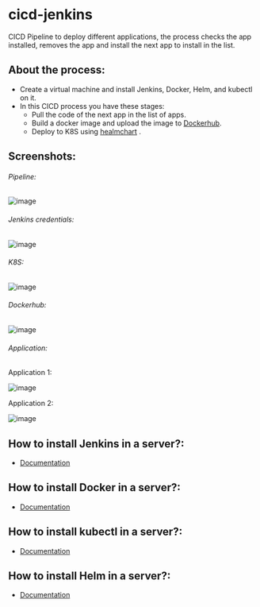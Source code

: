# cicd-jenkins

CICD Pipeline to deploy different applications, the process checks the app installed, removes the app and install the next app to install in the list. 

## About the process:
- Create a virtual machine and install Jenkins, Docker, Helm, and kubectl on it. 
- In this CICD process you have these stages:
  - Pull the code of the next app in the list of apps. 
  - Build a docker image and upload the image to [Dockerhub](https://hub.docker.com/u/gastonkanze).
  - Deploy to K8S using [healmchart](https://github.com/GastonKanze/cicd-jenkins-helmchart.git) .


## Screenshots: 

###### Pipeline:
![image](https://user-images.githubusercontent.com/12170121/111260528-a716c300-8629-11eb-9ea3-210b5460ec7f.png)


###### Jenkins credentials:
![image](https://user-images.githubusercontent.com/12170121/111260546-b3028500-8629-11eb-89bd-e4cf04ec7852.png)


###### K8S:
![image](https://user-images.githubusercontent.com/12170121/111260578-c281ce00-8629-11eb-812c-88e293c108f0.png)


###### Dockerhub: 
![image](https://user-images.githubusercontent.com/12170121/111260614-d299ad80-8629-11eb-922a-c2fc21cfd066.png)


###### Application:
Application 1:

![image](https://user-images.githubusercontent.com/12170121/111260691-f5c45d00-8629-11eb-88ab-43bece9d9e30.png)

Application 2:

![image](https://user-images.githubusercontent.com/12170121/111260801-21474780-862a-11eb-94f2-ff24c80d78cd.png)


## How to install Jenkins in a server?:
- [Documentation](https://www.techrepublic.com/article/how-to-install-jenkins-on-ubuntu-server-18-04/)

## How to install Docker in a server?:
- [Documentation](https://docs.docker.com/engine/install/ubuntu/)

## How to install kubectl in a server?:
- [Documentation](https://kubernetes.io/docs/tasks/tools/install-kubectl-linux/)

## How to install Helm in a server?:
- [Documentation](https://phoenixnap.com/kb/install-helm)
